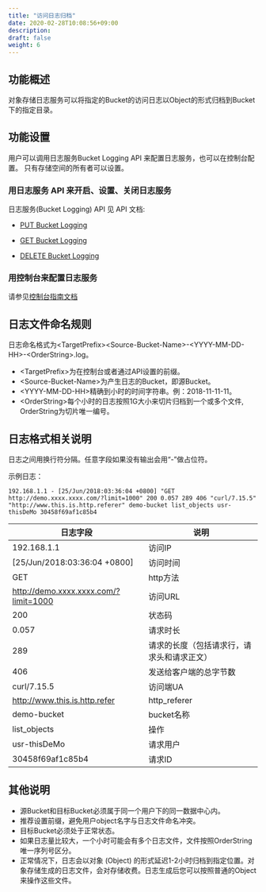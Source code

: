 ```yaml
---
title: "访问日志归档"
date: 2020-02-28T10:08:56+09:00
description:
draft: false
weight: 6
---
```


## 功能概述

对象存储日志服务可以将指定的Bucket的访问日志以Object的形式归档到Bucket下的指定目录。

## 功能设置

用户可以调用日志服务Bucket Logging API 来配置日志服务，也可以在控制台配置。
只有存储空间的所有者可以设置。

### 用日志服务 API 来开启、设置、关闭日志服务

日志服务(Bucket Logging) API 见 API 文档:

- [PUT Bucket Logging](/qingstor/api/bucket/logging/put_logging.html)

- [GET Bucket Logging](/qingstor/api/bucket/logging/get_logging.html)

- [DELETE Bucket Logging](/qingstor/api/bucket/logging/delete_logging.html)

### 用控制台来配置日志服务

请参见[控制台指南文档](/qingstor/guide/bucket_manage.html#设置日志功能)

## 日志文件命名规则

日志命名格式为&lt;TargetPrefix&gt;&lt;Source-Bucket-Name&gt;-&lt;YYYY-MM-DD-HH&gt;-&lt;OrderString&gt;.log。
- &lt;TargetPrefix&gt;为在控制台或者通过API设置的前缀。
- &lt;Source-Bucket-Name&gt;为产生日志的Bucket，即源Bucket。
- &lt;YYYY-MM-DD-HH&gt;精确到小时的时间字符串。例：2018-11-11-11。
- &lt;OrderString&gt;每个小时的日志按照1G大小来切片归档到一个或多个文件, OrderString为切片唯一编号。

## 日志格式相关说明

日志之间用换行符分隔。任意字段如果没有输出会用“-”做占位符。

示例日志：

	192.168.1.1 - [25/Jun/2018:03:36:04 +0800] "GET http://demo.xxxx.xxxx.com/?limit=1000" 200 0.057 289 406 "curl/7.15.5" "http://www.this.is.http.referer" demo-bucket list_objects usr-thisDeMo 30458f69af1c85b4

|日志字段|说明|
|--|--|
|192.168.1.1|访问IP|
|[25/Jun/2018:03:36:04 +0800]|访问时间|
|GET|http方法|
|http://demo.xxxx.xxxx.com/?limit=1000 |访问URL|
|200 | 状态码|
|0.057|请求时长|
|289|请求的长度（包括请求行，请求头和请求正文）|
|406|发送给客户端的总字节数|
|curl/7.15.5|访问端UA|
|http://www.this.is.http.refer | http_referer|
|demo-bucket|bucket名称|
|list_objects|操作|
|usr-thisDeMo|请求用户|
|30458f69af1c85b4|请求ID|

## 其他说明

- 源Bucket和目标Bucket必须属于同一个用户下的同一数据中心内。
- 推荐设置前缀，避免用户object名字与日志文件命名冲突。
- 目标Bucket必须处于正常状态。
- 如果日志量比较大，一个小时可能会有多个日志文件，文件按照OrderString唯一序列号区分。
- 正常情况下，日志会以对象 (Object) 的形式延迟1-2小时归档到指定位置。对象存储生成的日志文件，会对存储收费。日志生成后您可以按照普通的Object来操作这些文件。
